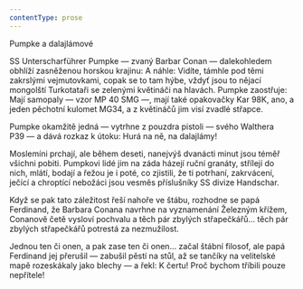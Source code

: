 ```yaml
---
contentType: prose
---
```


Pumpke a dalajlámové

SS Unterscharführer Pumpke — zvaný Barbar Conan — dalekohledem obhlíží zasněženou horskou krajinu: A náhle: Vidíte, támhle pod těmi zakrslými vejmutovkami, copak se to tam hýbe, vždyť jsou to nějací mongolští Turkotataři se zelenými květináči na hlavách. Pumpke zaostřuje: Mají samopaly — vzor MP 40 SMG —, mají také opakovačky Kar 98K, ano, a jeden pěchotní kulomet MG34, a z květináčů jim visí zvadlé střapce.

Pumpke okamžitě jedná — vytrhne z pouzdra pistoli — svého Walthera P39 — a dává rozkaz k útoku: Hurá na ně, na dalajlámy!

Moslemíni prchají, ale během deseti, nanejvýš dvanácti minut jsou téměř všichni pobiti. Pumpkovi lidé jim na záda házejí ruční granáty, střílejí do nich, mlátí, bodají a řežou je i poté, co zjistili, že ti potrhaní, zakrvácení, ječící a chroptící nebožáci jsou vesměs příslušníky SS divize Handschar.

Když se pak tato záležitost řeší nahoře ve štábu, roz­hodne se papá Ferdinand, že Barbara Conana navrhne na vyznamenání Železným křížem, Conanově četě vy­sloví pochvalu a těch pár zbylých střapečkářů… těch pár zbylých střapečkářů potrestá za nezmužilost.

Jednou ten či onen, a pak zase ten či onen… začal štábní filosof, ale papá Ferdinand jej přerušil — zabušil pěstí na stůl, až se tančíky na velitelské mapě rozeskákaly jako ble­chy — a řekl: K čertu! Proč bychom tříbili pouze nepřítele!
